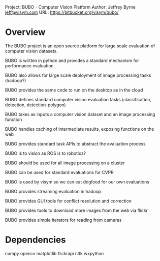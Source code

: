 Project: BUBO - Computer Vision Platform
Author: Jeffrey Byrne <jeff@visym.com>
URL: https://bitbucket.org/visym/bubo/


Overview
============

The BUBO project is an open source platform for large scale evaluation of computer vision datasets.

BUBO is written in python and provides a standard mechanism for performance evaluation 

BUBO also allows for large scale deployment of image processing tasks (hadoop?)

BUBO provides the same code to run on the desktop as in the cloud

BUBO defines standard computer vision evaluation tasks (classification, detection, detection-polygon)

BUBO takes as inputs a computer vision dataset and an image processing function

BUBO handles caching of intermediate results, exposing functions on the web

BUBO provides standard task APIs to abstract the evaluation process

BUBO is to vision as ROS is to robotics?

BUBO should be used for all image processing on a cluster

BUBO can be used for standard evaluations for CVPR

BUBO is used by visym so we can eat dogfood for our own evaluations

BUBO provides streaming evaluation in hadoop

BUBO provides GUI tools for conflict resolution and correction

BUBO provides tools to download more images from the web via flickr

BUBO provides simple iterators for reading from cameras


Dependencies
============
numpy
opencv
matplotlib
flickrapi
nltk
wxpython
